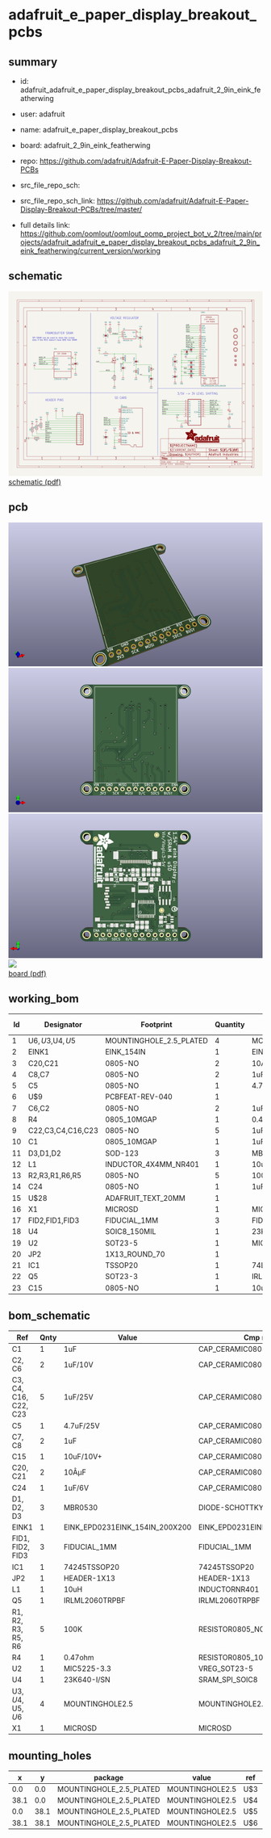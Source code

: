 # adafruit_e_paper_display_breakout_pcbs
 
## summary 
* id: adafruit_adafruit_e_paper_display_breakout_pcbs_adafruit_2_9in_eink_featherwing
* user: adafruit
* name: adafruit_e_paper_display_breakout_pcbs
* board: adafruit_2_9in_eink_featherwing
* repo: https://github.com/adafruit/Adafruit-E-Paper-Display-Breakout-PCBs



* src_file_repo_sch: 
* src_file_repo_sch_link: https://github.com/adafruit/Adafruit-E-Paper-Display-Breakout-PCBs/tree/master/
* full details link: https://github.com/oomlout/oomlout_oomp_project_bot_v_2/tree/main/projects/adafruit_adafruit_e_paper_display_breakout_pcbs_adafruit_2_9in_eink_featherwing/current_version/working  

## schematic  
![](working_schematic_600.png)  
[schematic (pdf)](working_schematic.pdf) 






















## pcb  
![](working_3d_600.png) 
![](working_3d_front_600.png)  
![](working_3d_back_600.png)  
![](working_600.png)  
[board (pdf)](working.pdf)  

## working_bom
| Id | Designator | Footprint | Quantity | Designation | Supplier and ref |  | None | 
| --- | --- | --- | --- | --- | --- | --- | --- | 
| 1 | U$6,U$3,U$4,U$5 | MOUNTINGHOLE_2.5_PLATED | 4 | MOUNTINGHOLE2.5 |  |  | [''] | 
| 2 | EINK1 | EINK_154IN | 1 | EINK_EPD0231EINK_154IN_200X200 |  |  | [''] | 
| 3 | C20,C21 | 0805-NO | 2 | 10ÂµF |  |  | [''] | 
| 4 | C8,C7 | 0805-NO | 2 | 1uF |  |  | [''] | 
| 5 | C5 | 0805-NO | 1 | 4.7uF/25V |  |  | [''] | 
| 6 | U$9 | PCBFEAT-REV-040 | 1 |  |  |  | [''] | 
| 7 | C6,C2 | 0805-NO | 2 | 1uF/10V |  |  | [''] | 
| 8 | R4 | 0805_10MGAP | 1 | 0.47ohm |  |  | [''] | 
| 9 | C22,C3,C4,C16,C23 | 0805-NO | 5 | 1uF/25V |  |  | [''] | 
| 10 | C1 | 0805_10MGAP | 1 | 1uF |  |  | [''] | 
| 11 | D3,D1,D2 | SOD-123 | 3 | MBR0530 |  |  | [''] | 
| 12 | L1 | INDUCTOR_4X4MM_NR401 | 1 | 10uH |  |  | [''] | 
| 13 | R2,R3,R1,R6,R5 | 0805-NO | 5 | 100K |  |  | [''] | 
| 14 | C24 | 0805-NO | 1 | 1uF/6V |  |  | [''] | 
| 15 | U$28 | ADAFRUIT_TEXT_20MM | 1 |  |  |  | [''] | 
| 16 | X1 | MICROSD | 1 | MICROSD |  |  | [''] | 
| 17 | FID2,FID1,FID3 | FIDUCIAL_1MM | 3 | FIDUCIAL_1MM |  |  | [''] | 
| 18 | U4 | SOIC8_150MIL | 1 | 23K640-I/SN |  |  | [''] | 
| 19 | U2 | SOT23-5 | 1 | MIC5225-3.3 |  |  | [''] | 
| 20 | JP2 | 1X13_ROUND_70 | 1 |  |  |  | [''] | 
| 21 | IC1 | TSSOP20 | 1 | 74LVC245PW |  |  | [''] | 
| 22 | Q5 | SOT23-3 | 1 | IRLML0100 |  |  | [''] | 
| 23 | C15 | 0805-NO | 1 | 10uF/10V+ |  |  | [''] | 


## bom_schematic
| Ref | Qnty | Value | Cmp name | Footprint | Description | Vendor | DNP | 
| --- | --- | --- | --- | --- | --- | --- | --- | 
| C1 | 1 | 1uF | CAP_CERAMIC0805_10MGAP | working:0805_10MGAP |  |  |  | 
| C2, C6 | 2 | 1uF/10V | CAP_CERAMIC0805-NOOUTLINE | working:0805-NO |  |  |  | 
| C3, C4, C16, C22, C23 | 5 | 1uF/25V | CAP_CERAMIC0805-NOOUTLINE | working:0805-NO |  |  |  | 
| C5 | 1 | 4.7uF/25V | CAP_CERAMIC0805-NOOUTLINE | working:0805-NO |  |  |  | 
| C7, C8 | 2 | 1uF | CAP_CERAMIC0805-NOOUTLINE | working:0805-NO |  |  |  | 
| C15 | 1 | 10uF/10V+ | CAP_CERAMIC0805-NOOUTLINE | working:0805-NO |  |  |  | 
| C20, C21 | 2 | 10ÂµF | CAP_CERAMIC0805-NOOUTLINE | working:0805-NO |  |  |  | 
| C24 | 1 | 1uF/6V | CAP_CERAMIC0805-NOOUTLINE | working:0805-NO |  |  |  | 
| D1, D2, D3 | 3 | MBR0530 | DIODE-SCHOTTKYSOD-123 | working:SOD-123 |  |  |  | 
| EINK1 | 1 | EINK_EPD0231EINK_154IN_200X200 | EINK_EPD0231EINK_154IN_200X200 | working:EINK_154IN |  |  |  | 
| FID1, FID2, FID3 | 3 | FIDUCIAL_1MM | FIDUCIAL_1MM | working:FIDUCIAL_1MM |  |  |  | 
| IC1 | 1 | 74245TSSOP20 | 74245TSSOP20 | working:TSSOP20 |  |  |  | 
| JP2 | 1 | HEADER-1X13 | HEADER-1X13 | working:1X13_ROUND_70 |  |  |  | 
| L1 | 1 | 10uH | INDUCTORNR401 | working:INDUCTOR_4X4MM_NR401 |  |  |  | 
| Q5 | 1 | IRLML2060TRPBF | IRLML2060TRPBF | working:SOT23-3 |  |  |  | 
| R1, R2, R3, R5, R6 | 5 | 100K | RESISTOR0805_NOOUTLINE | working:0805-NO |  |  |  | 
| R4 | 1 | 0.47ohm | RESISTOR0805_10MGAP | working:0805_10MGAP |  |  |  | 
| U2 | 1 | MIC5225-3.3 | VREG_SOT23-5 | working:SOT23-5 |  |  |  | 
| U4 | 1 | 23K640-I/SN | SRAM_SPI_SOIC8 | working:SOIC8_150MIL |  |  |  | 
| U$3, U$4, U$5, U$6 | 4 | MOUNTINGHOLE2.5 | MOUNTINGHOLE2.5 | working:MOUNTINGHOLE_2.5_PLATED |  |  |  | 
| X1 | 1 | MICROSD | MICROSD | working:MICROSD |  |  |  | 


## mounting_holes
| x | y | package | value | ref | size | 
| --- | --- | --- | --- | --- | --- | 
| 0.0 | 0.0 | MOUNTINGHOLE_2.5_PLATED | MOUNTINGHOLE2.5 | U$3 | m3 | 
| 38.1 | 0.0 | MOUNTINGHOLE_2.5_PLATED | MOUNTINGHOLE2.5 | U$4 | m3 | 
| 0.0 | 38.1 | MOUNTINGHOLE_2.5_PLATED | MOUNTINGHOLE2.5 | U$5 | m3 | 
| 38.1 | 38.1 | MOUNTINGHOLE_2.5_PLATED | MOUNTINGHOLE2.5 | U$6 | m3 | 


